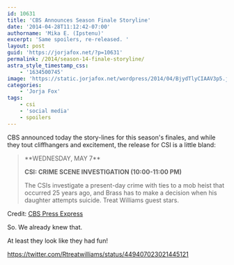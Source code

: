 ```yaml
---
id: 10631
title: 'CBS Announces Season Finale Storyline'
date: '2014-04-28T11:12:42-07:00'
authorname: 'Mika E. (Ipstenu)'
excerpt: 'Same spoilers, re-released. '
layout: post
guid: 'https://jorjafox.net/?p=10631'
permalink: /2014/season-14-finale-storyline/
astra_style_timestamp_css:
    - '1634500745'
image: 'https://static.jorjafox.net/wordpress/2014/04/BjydTlyCIAAV3p5.jpg'
categories:
    - 'Jorja Fox'
tags:
    - csi
    - 'social media'
    - spoilers
---
```


CBS announced today the story-lines for this season's finales, and while they tout cliffhangers and excitement, the release for CSI is a little bland:
<blockquote>**WEDNESDAY, MAY 7**

**CSI: CRIME SCENE INVESTIGATION (10:00-11:00 PM)**

The CSIs investigate a present-day crime with ties to a mob heist that occurred 25 years ago, and Brass has to make a decision when his daughter attempts suicide. Treat Williams guest stars.</blockquote>
Credit: <a href="http://www.cbspressexpress.com/cbs-entertainment/shows/csi-crime-scene-investigation/releases/view?id=38769">CBS Press Express</a>

So. We already knew that.

At least they look like they had fun!

https://twitter.com/Rtreatwilliams/status/449407023021445121
